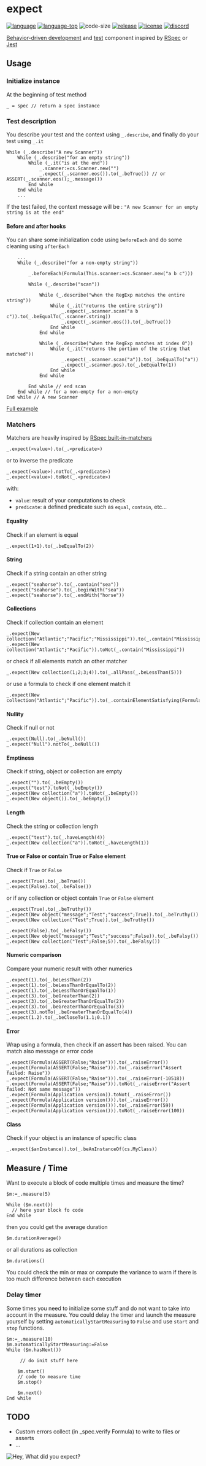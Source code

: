 # expect
[![language][code-shield]][code-url] [![language-top][code-top]][code-url] ![code-size][code-size] [![release][release-shield]][release-url] [![license][license-shield]][license-url] [![discord][discord-shield]][discord-url]

[Behavior-driven development](https://en.wikipedia.org/wiki/Behavior-driven_development) and [test](https://en.wikipedia.org/wiki/Test-driven_development) component inspired by [RSpec](https://relishapp.com/rspec) or [Jest](https://jestjs.io/)

## Usage

### Initialize instance
At the beginning of test method

```4d
_ = spec // return a spec instance
```

### Test description

You describe your test and the context using `_.describe`, and finally do your test using `_.it`

```4d
While (_.describe("A new Scanner"))
	While (_.describe("for an empty string"))
		While (_.it("is at the end"))
			_.scanner:=cs.Scanner.new("")
			_.expect(_.scanner.eos()).to(_.beTrue()) // or ASSERT(_.scanner.eos();_.message())
		End while 
	End while 
	...
```
If the test failed, the context message will be : `"A new Scanner for an empty string is at the end"`

#### Before and after hooks

You can share some initialization code using `beforeEach` and do some cleaning using `afterEach`

```4d
	...
	While (_.describe("for a non-empty string"))
		
		_.beforeEach(Formula(This.scanner:=cs.Scanner.new("a b c")))
		
		While (_.describe("scan"))
			
			While (_.describe("when the RegExp matches the entire string"))
				While (_.it("returns the entire string"))
					_.expect(_.scanner.scan("a b c")).to(_.beEqualTo(_.scanner.string))
					_.expect(_.scanner.eos()).to(_.beTrue())
				End while 
			End while 
						
			While (_.describe("when the RegExp matches at index 0"))
				While (_.it("returns the portion of the string that matched"))
					_.expect(_.scanner.scan("a")).to(_.beEqualTo("a"))
					_.expect(_.scanner.pos).to(_.beEqualTo(1))
				End while 
			End while 

		End while // end scan
	End while // for a non-empty for a non-empty
End while // A new Scanner
```

[Full example](https://github.com/mesopelagique/Mustache/blob/master/Project/Sources/Methods/test_scanner.4dm)

### Matchers

Matchers are heavily inspired by [RSpec built-in-matchers](https://relishapp.com/rspec/rspec-expectations/docs/built-in-matchers)

```4d
_.expect(<value>).to(_.<predicate>)
```

or to inverse the predicate

```4d
_.expect(<value>).notTo(_.<predicate>)
_.expect(<value>).toNot(_.<predicate>)
```

with:

- `value`: result of your computations to check
- `predicate`: a defined predicate such as `equal`, `contain`, etc...

#### Equality 

Check if an element is equal

```4d
_.expect(1+1).to(_.beEqualTo(2))
```

#### String

Check if a string contain an other string

```4d
_.expect("seahorse").to(_.contain("sea"))
_.expect("seahorse").to(_.beginWith("sea"))
_.expect("seahorse").to(_.endWith("horse"))
```

#### Collections

Check if collection contain an element

```4d
_.expect(New collection("Atlantic";"Pacific";"Mississippi")).to(_.contain("Mississippi"))
_.expect(New collection("Atlantic";"Pacific")).toNot(_.contain("Mississippi"))
```

or check if all elements match an other matcher

```4d
_.expect(New collection(1;2;3;4)).to(_.allPass(_.beLessThan(5)))
```

or use a formula to check if one element match it

```4d
_.expect(New collection("Atlantic";"Pacific")).to(_.containElementSatisfying(Formula(Position("A";This.value)=1)))
```

#### Nullity

Check if null or not

```4d
_.expect(Null).to(_.beNull())
_.expect("Null").notTo(_.beNull())
```

#### Emptiness

Check if string, object or collection are empty

```4d
_.expect("").to(_.beEmpty())
_.expect("test").toNot(_.beEmpty())
_.expect(New collection("a")).toNot(_.beEmpty())
_.expect(New object()).to(_.beEmpty())
```

#### Length

Check the string or collection length

```4d
_.expect("test").to(_.haveLength(4))
_.expect(New collection("a")).toNot(_.haveLength(1))
```

#### True or False or contain True or False element

Check if `True` or `False` 

```4d
_.expect(True).to(_.beTrue())
_.expect(False).to(_.beFalse())
```

or if any collection or object contain `True` or `False` element

```4d
_.expect(True).to(_.beTruthy())
_.expect(New object("message";"Test";"success";True)).to(_.beTruthy())
_.expect(New collection("Test";True)).to(_.beTruthy())

_.expect(False).to(_.beFalsy())
_.expect(New object("message";"Test";"success";False)).to(_.beFalsy())
_.expect(New collection("Test";False;5)).to(_.beFalsy())
```

#### Numeric comparison

Compare your numeric result with other numerics

```4d
_.expect(1).to(_.beLessThan(2))
_.expect(1).to(_.beLessThanOrEqualTo(2))
_.expect(1).to(_.beLessThanOrEqualTo(1))
_.expect(3).to(_.beGreaterThan(2))
_.expect(3).to(_.beGreaterThanOrEqualTo(2))
_.expect(3).to(_.beGreaterThanOrEqualTo(3))
_.expect(3).notTo(_.beGreaterThanOrEqualTo(4))
_.expect(1.2).to(_.beCloseTo(1.1;0.1))
```

#### Error

Wrap using a formula, then check if an assert has been raised. You can match also message or error code

```4d
_.expect(Formula(ASSERT(False;"Raise"))).to(_.raiseError())
_.expect(Formula(ASSERT(False;"Raise"))).to(_.raiseError("Assert failed: Raise"))
_.expect(Formula(ASSERT(False;"Raise"))).to(_.raiseError(-10518))
_.expect(Formula(ASSERT(False;"Raise"))).toNot(_.raiseError("Assert failed: Not same message"))
_.expect(Formula(Application version)).toNot(_.raiseError())
_.expect(Formula(Application version())).to(_.raiseError())
_.expect(Formula(Application version())).to(_.raiseError(59))
_.expect(Formula(Application version())).toNot(_.raiseError(100))
```

#### Class

Check if your object is an instance of specific class

```4d
_.expect($anInstance)).to(_.beAnInstanceOf(cs.MyClass))
```

## Measure / Time

Want to execute a block of code multiple times and measure the time?

```4d
$m:=_.measure(5)

While ($m.next())
  // here your block fo code
End while
```

then you could get the average duration

```4d
$m.durationAverage()
```

or all durations as collection

```4d
$m.durations()
```

You could check the min or max or compute the variance to warn if there is too much difference between each execution

### Delay timer

Some times you need to initialize some stuff and do not want to take into account in the measure.
You could delay the timer and launch the measure yourself by setting `automaticallyStartMeasuring` to `False` and use `start` and `stop` functions.

```4d
$m:=_.measure(10)
$m.automaticallyStartMeasuring:=False
While ($m.hasNext())
	
     // do init stuff here

	$m.start()
	// code to measure time
	$m.stop()
	
	$m.next()
End while 
```

## TODO

- Custom errors collect (in _spec.verify Formula) to write to files or asserts
- ...

![Hey, What did you expect?](https://media1.tenor.com/images/da23a7ec6b59647157eb4227ac97ddd7/tenor.gif)

<!-- MARKDOWN LINKS & IMAGES -->
<!-- https://www.markdownguide.org/basic-syntax/#reference-style-links -->
[code-shield]: https://img.shields.io/static/v1?label=language&message=4d&color=blue
[code-top]: https://img.shields.io/github/languages/top/mesopelagique/expect.svg
[code-size]: https://img.shields.io/github/languages/code-size/mesopelagique/expect.svg
[code-url]: https://developer.4d.com/
[release-shield]: https://img.shields.io/github/v/release/mesopelagique/expect
[release-url]: https://github.com/mesopelagique/expect/releases/latest
[license-shield]: https://img.shields.io/github/license/mesopelagique/expect
[license-url]: LICENSE.md
[discord-shield]: https://img.shields.io/badge/chat-discord-7289DA?logo=discord&style=flat
[discord-url]: https://discord.gg/dVTqZHr
